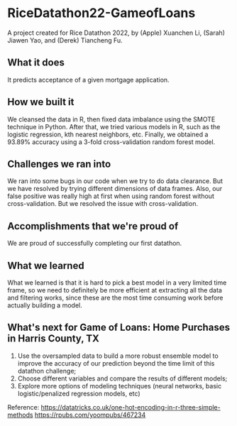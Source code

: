 # RiceDatathon22-GameofLoans
A project created for Rice Datathon 2022, by (Apple) Xuanchen Li, (Sarah) Jiawen Yao, and (Derek) Tiancheng Fu.

## What it does
It predicts acceptance of a given mortgage application.

## How we built it
We cleansed the data in R, then fixed data imbalance using the SMOTE technique in Python. After that, we tried various models in R, such as the logistic regression, kth nearest neighbors, etc. Finally, we obtained a 93.89% accuracy using a 3-fold cross-validation random forest model. 

## Challenges we ran into
We ran into some bugs in our code when we try to do data clearance. But we have resolved by trying different dimensions of data frames. Also, our false positive was really high at first when using random forest without cross-validation. But we resolved the issue with cross-validation.

## Accomplishments that we're proud of
We are proud of successfully completing our first datathon. 

## What we learned
What we learned is that it is hard to pick a best model in a very limited time frame, so we need to definitely be more efficient at extracting all the data and filtering works, since these are the most time consuming work before actually building a model.

## What's next for Game of Loans: Home Purchases in Harris County, TX
1. Use the oversampled data to build a more robust ensemble model to improve the accuracy of our prediction beyond the time limit of this datathon challenge;
2. Choose different variables and compare the results of different models;
3. Explore more options of modeling techniques (neural networks, basic logistic/penalized regression models, etc)

Reference: 
https://datatricks.co.uk/one-hot-encoding-in-r-three-simple-methods
https://rpubs.com/yoompubs/467234
